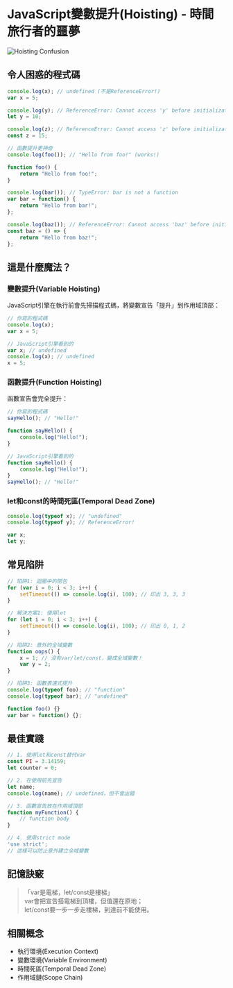 # JavaScript變數提升(Hoisting) - 時間旅行者的噩夢

![Hoisting Confusion](https://i.imgur.com/VKx6riy.jpg)

## 令人困惑的程式碼
```javascript
console.log(x); // undefined (不是ReferenceError!)
var x = 5;

console.log(y); // ReferenceError: Cannot access 'y' before initialization
let y = 10;

console.log(z); // ReferenceError: Cannot access 'z' before initialization  
const z = 15;

// 函數提升更神奇
console.log(foo()); // "Hello from foo!" (works!)

function foo() {
    return "Hello from foo!";
}

console.log(bar()); // TypeError: bar is not a function
var bar = function() {
    return "Hello from bar!";
};

console.log(baz()); // ReferenceError: Cannot access 'baz' before initialization
const baz = () => {
    return "Hello from baz!";
};
```

## 這是什麼魔法？

### 變數提升(Variable Hoisting)
JavaScript引擎在執行前會先掃描程式碼，將變數宣告「提升」到作用域頂部：

```javascript
// 你寫的程式碼
console.log(x);
var x = 5;

// JavaScript引擎看到的
var x; // undefined
console.log(x); // undefined
x = 5;
```

### 函數提升(Function Hoisting)
函數宣告會完全提升：
```javascript
// 你寫的程式碼
sayHello(); // "Hello!"

function sayHello() {
    console.log("Hello!");
}

// JavaScript引擎看到的
function sayHello() {
    console.log("Hello!");
}
sayHello(); // "Hello!"
```

### let和const的時間死區(Temporal Dead Zone)
```javascript
console.log(typeof x); // "undefined"
console.log(typeof y); // ReferenceError!

var x;
let y;
```

## 常見陷阱
```javascript
// 陷阱1: 迴圈中的閉包
for (var i = 0; i < 3; i++) {
    setTimeout(() => console.log(i), 100); // 印出 3, 3, 3
}

// 解決方案1: 使用let
for (let i = 0; i < 3; i++) {
    setTimeout(() => console.log(i), 100); // 印出 0, 1, 2
}

// 陷阱2: 意外的全域變數
function oops() {
    x = 1; // 沒有var/let/const，變成全域變數！
    var y = 2;
}

// 陷阱3: 函數表達式提升
console.log(typeof foo); // "function"
console.log(typeof bar); // "undefined"

function foo() {}
var bar = function() {};
```

## 最佳實踐
```javascript
// 1. 使用let和const替代var
const PI = 3.14159;
let counter = 0;

// 2. 在使用前先宣告
let name;
console.log(name); // undefined，但不會出錯

// 3. 函數宣告放在作用域頂部
function myFunction() {
    // function body
}

// 4. 使用strict mode
'use strict';
// 這樣可以防止意外建立全域變數
```

## 記憶訣竅
> 「var是電梯，let/const是樓梯」  
> var會把宣告搭電梯到頂樓，但值還在原地；  
> let/const要一步一步走樓梯，到達前不能使用。

## 相關概念
- 執行環境(Execution Context)
- 變數環境(Variable Environment)
- 時間死區(Temporal Dead Zone)
- 作用域鏈(Scope Chain)